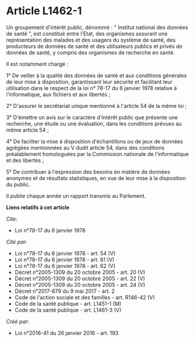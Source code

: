 # Article L1462-1

Un groupement d'intérêt public, dénommé : " Institut national des données de santé ", est constitué entre l'Etat, des
organismes assurant une représentation des malades et des usagers du système de santé, des producteurs de données de santé et
des utilisateurs publics et privés de données de santé, y compris des organismes de recherche en santé.

Il est notamment chargé :

1° De veiller à la qualité des données de santé et aux conditions générales de leur mise à disposition, garantissant leur
sécurité et facilitant leur utilisation dans le respect de la  loi n° 78-17 du 6 janvier 1978 relative à l'informatique, aux
fichiers et aux libertés ;

2° D'assurer le secrétariat unique mentionné à l'article 54 de la même loi ;

3° D'émettre un avis sur le caractère d'intérêt public que présente une recherche, une étude ou une évaluation, dans les
conditions prévues au même article 54 ;

4° De faciliter la mise à disposition d'échantillons ou de jeux de données agrégées mentionnées au V dudit article 54, dans
des conditions préalablement homologuées par la Commission nationale de l'informatique et des libertés ;

5° De contribuer à l'expression des besoins en matière de données anonymes et de résultats statistiques, en vue de leur mise
à la disposition du public.

Il publie chaque année un rapport transmis au Parlement.

**Liens relatifs à cet article**

_Cite_:

  - Loi n°78-17 du 6 janvier 1978

_Cité par_:

  - Loi n°78-17 du 6 janvier 1978 - art. 54 (V)
  - Loi n°78-17 du 6 janvier 1978 - art. 61 (V)
  - Loi n°78-17 du 6 janvier 1978 - art. 62 (V)
  - Décret n°2005-1309 du 20 octobre 2005 - art. 20 (V)
  - Décret n°2005-1309 du 20 octobre 2005 - art. 22 (V)
  - Décret n°2005-1309 du 20 octobre 2005 - art. 24 (V)
  - Décret n°2017-879 du 9 mai 2017 - art. 2
  - Code de l'action sociale et des familles - art. R146-42 (V)
  - Code de la santé publique - art. L1451-1 (M)
  - Code de la santé publique - art. L1461-3 (V)

_Créé par_:

  - Loi n°2016-41 du 26 janvier 2016 - art. 193
